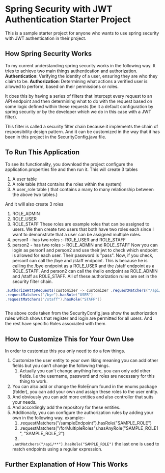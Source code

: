 **Spring Security with JWT Authentication Starter Project**
===========================================================

This is a sample starter project for anyone who wants to use spring security with JWT authentication in their project.

**How Spring Security Works**
---------------------------

To my current understanding spring security works in the following way.
It tries to achieve two main things authentication and authorization.
		**Authentication**: Verifying the identity of a user, ensuring they are who they claim to be.
		**Authorization**: Determining what actions a verified user is allowed to perform, based on their permissions or roles.

It does this by having a series of filters that intercept every request to an API endpoint and then determining what to do with the request based on some logic defined within these requests (be it a default configuration by spring security or by the developer which we do in this case with a JWT filter).

This filter is called a security filter chain because it implements the chain of responsibility design pattern. And it can be customized in the way that it has been in this project in the SecurityConfig.java file.

**To Run This Application**
-------------------------

To see its functionality, you download the project configure the application.properties file and then run it. This will create 3 tables 
1. A user table 
2. A role table (that contains the roles within the system)
3. A user_role table ( that contains a many to many relationship between the above two tables.)

And it will also create 3 roles
1. ROLE_ADMIN
2. ROLE_USER
3. ROLE_STAFF
These roles are example roles that can be assigned to users.
We then create two users that both have two roles each since I want to demonstrate that a user can be assigned multiple roles.
1. person1 - has two roles :- ROLE_USER and ROLE_STAFF
2. person2 - has two roles :- ROLE_ADMIN and ROLE_STAFF
Now you can login as person1 and person2 and use their jwt to check which endpoint is allowed for each user.
Their password is "pass".
Now, if you check, person1 can call the /bye and /staff endpoint. This is because he is calling the /bye endpoint as a ROLE_USER and the /staff endpoint as a ROLE_STAFF.
And person2 can call the /hello endpoint as ROLE_ADMIN and /staff as ROLE_STAFF. All of these authorization rules are set in the security filter chain.

```java 
.authorizeHttpRequests(customizer -> customizer .requestMatchers("/api/user/register", "/api/user/login").permitAll().requestMatchers("/hello").hasRole("ADMIN") 
.requestMatchers("/bye").hasRole("USER")  
.requestMatchers("/staff").hasRole("STAFF"))
```
```
```

The above code taken from the SecurityConfig.java show the authorization rules which shows that register and login are permitted for all users. And the rest have specific Roles associated with them.

**How to Customize This for Your Own Use**
--------------------------------------

In order to customize this you only need to do a few things.
1. Customize the user entity to your own liking meaning you can add other fields but you can't change the following things.
	1. Actually you can't change anything here, you can only add other fields. i.e the username, password and roles are necessary for this thing to work.
2. You can also add or change the RoleEnum found in the enums package (folder), you can add your own and assign these roles to the user entity.
3. And obviously you can add more entities and also controller that suits your needs.
4. And accordingly add the repository for these entities.
5. Additionally, you can configure the authorization rules by adding your own in the following way.
	example:- 
	1. .requestMatchers("/sampleEndpoint").hasRole("SAMPLE_ROLE")
	2. .requestMatchers("/forMultipleRoles").hasAnyRole("SAMPLE_ROLE1", "SAMPLE_ROLE_2")
	3.
	```.antMatchers("/api/**").hasRole("SAMPLE_ROLE")```
	the last one is used to match endpoints using a regular expression.

**Further Explanation of How This Works**
-----------------------------------------
